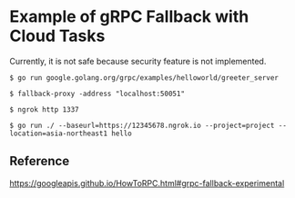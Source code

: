 # Example of gRPC Fallback with Cloud Tasks

Currently, it is not safe because security feature is not implemented.

```
$ go run google.golang.org/grpc/examples/helloworld/greeter_server

$ fallback-proxy -address "localhost:50051"

$ ngrok http 1337

$ go run ./ --baseurl=https://12345678.ngrok.io --project=project --location=asia-northeast1 hello
```

## Reference

https://googleapis.github.io/HowToRPC.html#grpc-fallback-experimental

